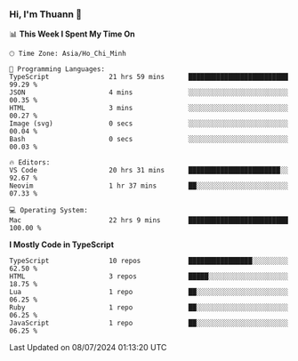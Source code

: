### Hi, I'm Thuann 👋

<!--START_SECTION:waka-->
📊 **This Week I Spent My Time On** 

```text
🕑︎ Time Zone: Asia/Ho_Chi_Minh

💬 Programming Languages: 
TypeScript               21 hrs 59 mins      █████████████████████████   99.29 % 
JSON                     4 mins              ░░░░░░░░░░░░░░░░░░░░░░░░░   00.35 % 
HTML                     3 mins              ░░░░░░░░░░░░░░░░░░░░░░░░░   00.27 % 
Image (svg)              0 secs              ░░░░░░░░░░░░░░░░░░░░░░░░░   00.04 % 
Bash                     0 secs              ░░░░░░░░░░░░░░░░░░░░░░░░░   00.03 % 

🔥 Editors: 
VS Code                  20 hrs 31 mins      ███████████████████████░░   92.67 % 
Neovim                   1 hr 37 mins        ██░░░░░░░░░░░░░░░░░░░░░░░   07.33 % 

💻 Operating System: 
Mac                      22 hrs 9 mins       █████████████████████████   100.00 % 
```

**I Mostly Code in TypeScript** 

```text
TypeScript               10 repos            ████████████████░░░░░░░░░   62.50 % 
HTML                     3 repos             █████░░░░░░░░░░░░░░░░░░░░   18.75 % 
Lua                      1 repo              ██░░░░░░░░░░░░░░░░░░░░░░░   06.25 % 
Ruby                     1 repo              ██░░░░░░░░░░░░░░░░░░░░░░░   06.25 % 
JavaScript               1 repo              ██░░░░░░░░░░░░░░░░░░░░░░░   06.25 % 
```




 Last Updated on 08/07/2024 01:13:20 UTC
<!--END_SECTION:waka-->
